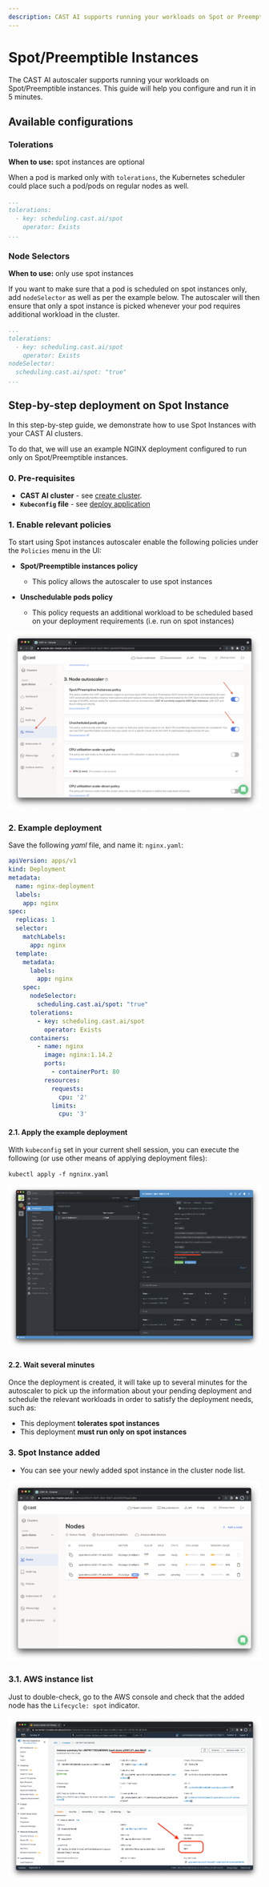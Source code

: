 ```yaml
---
description: CAST AI supports running your workloads on Spot or Preemptible instances. This guide helps you configure and run it in 5 minutes to save up on cloud costs.
---
```


# Spot/Preemptible Instances

The CAST AI autoscaler supports running your workloads on Spot/Preemptible instances.
This guide will help you configure and run it in 5 minutes.

## Available configurations

### Tolerations

**When to use:** spot instances are optional

When a pod is marked only with `tolerations`, the Kubernetes scheduler could place such a pod/pods on regular nodes as well.

```yaml
...
tolerations:
  - key: scheduling.cast.ai/spot
    operator: Exists
...
```

### Node Selectors

**When to use:** only use spot instances

If you want to make sure that a pod is scheduled on spot instances only, add `nodeSelector` as well as per the example below.
The autoscaler will then ensure that only a spot instance is picked whenever your pod requires additional workload in the cluster.

```yaml
...
tolerations:
  - key: scheduling.cast.ai/spot
    operator: Exists
nodeSelector:
  scheduling.cast.ai/spot: "true"
...
```

## Step-by-step deployment on Spot Instance

In this step-by-step guide, we demonstrate how to use Spot Instances with your CAST AI clusters.

To do that, we will use an example NGINX deployment configured to run only on Spot/Preemptible instances.

### 0. Pre-requisites

- **CAST AI cluster** - see [create cluster](../getting-started/create-cluster.md).
- **`Kubeconfig` file** - see [deploy application](../getting-started/deploy-application.md)

### 1. Enable relevant policies

To start using Spot instances autoscaler enable the following policies under the `Policies` menu in the UI:

- **Spot/Preemptible instances policy**
  - This policy allows the autoscaler to use spot instances

- **Unschedulable pods policy**
  - This policy requests an additional workload to be scheduled based on your deployment requirements (i.e. run on spot instances)

![](./spot-instances/020_enable_policies.png)

### 2. Example deployment

Save the following _yaml_ file, and name it: `nginx.yaml`:

```yaml
apiVersion: apps/v1
kind: Deployment
metadata:
  name: nginx-deployment
  labels:
    app: nginx
spec:
  replicas: 1
  selector:
    matchLabels:
      app: nginx
  template:
    metadata:
      labels:
        app: nginx
    spec:
      nodeSelector:
        scheduling.cast.ai/spot: "true"
      tolerations:
        - key: scheduling.cast.ai/spot
          operator: Exists
      containers:
        - name: nginx
          image: nginx:1.14.2
          ports:
            - containerPort: 80
          resources:
            requests:
              cpu: '2'
            limits:
              cpu: '3'
```

#### 2.1. Apply the example deployment

With `kubeconfig` set in your current shell session, you can execute the following (or use other means of applying deployment files):

`kubectl apply -f ngninx.yaml`

![](./spot-instances/030_deployment_in_lens.png)

#### 2.2. Wait several minutes

Once the deployment is created, it will take up to several minutes for the autoscaler to pick up the information about your pending deployment and schedule the relevant workloads in order to satisfy the deployment needs, such as:

- This deployment **tolerates spot instances**
- This deployment **must run only on spot instances**

### 3. Spot Instance added

- You can see your newly added spot instance in the cluster node list.

![](./spot-instances/040_spot_instance_added.png)

### 3.1. AWS instance list

Just to double-check, go to the AWS console and check that the added node has the `Lifecycle: spot` indicator.

![](./spot-instances/050_aws_node_list.png)

